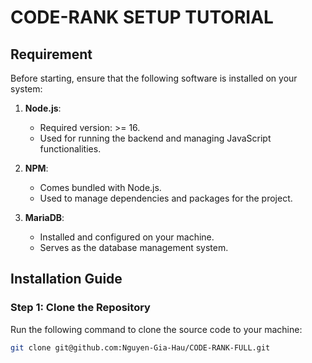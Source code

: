 # CODE-RANK SETUP TUTORIAL

## Requirement

Before starting, ensure that the following software is installed on your system:

1. **Node.js**:  
   - Required version: >= 16.  
   - Used for running the backend and managing JavaScript functionalities.

2. **NPM**:  
   - Comes bundled with Node.js.  
   - Used to manage dependencies and packages for the project.

3. **MariaDB**:  
   - Installed and configured on your machine.  
   - Serves as the database management system.

## Installation Guide

### Step 1: Clone the Repository
Run the following command to clone the source code to your machine:  

```bash
git clone git@github.com:Nguyen-Gia-Hau/CODE-RANK-FULL.git
